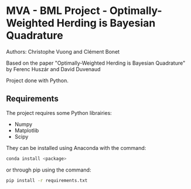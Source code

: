 # MVA - BML Project - Optimally-Weighted Herding is Bayesian Quadrature

Authors: Christophe Vuong and Clément Bonet

Based on the paper "Optimally-Weighted Herding is Bayesian Quadrature" by Ferenc Huszár and David Duvenaud

Project done with Python.

## Requirements

The project requires some Python librairies:

* Numpy
* Matplotlib
* Scipy

They can be installed using Anaconda with the command:

```bash
conda install <package>
```

or through pip using the command:

```bash
pip install -r requirements.txt
```
